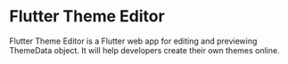 # Flutter Theme Editor

Flutter Theme Editor is a Flutter web app for editing and previewing ThemeData object. It will help developers create their own themes online.
